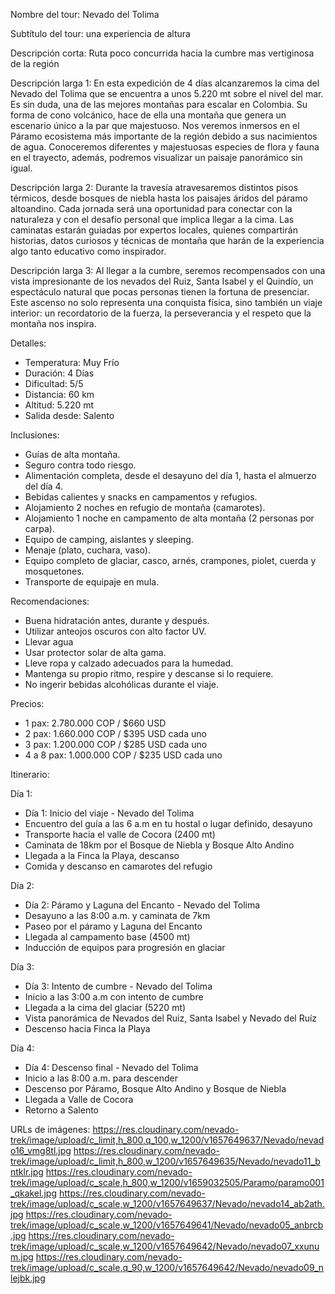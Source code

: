 Nombre del tour:
Nevado del Tolima

Subtítulo del tour:
una experiencia de altura

Descripción corta:
Ruta poco concurrida hacia la cumbre mas vertiginosa de la región

Descripción larga 1:
En esta expedición de 4 días alcanzaremos la cima del Nevado del Tolima que se encuentra a unos 5.220 mt sobre el nivel del mar. 
Es sin duda, una de las mejores montañas para escalar en Colombia. Su forma de cono volcánico, hace de ella una montaña que genera 
un escenario único a la par que majestuoso. Nos veremos inmersos en el Páramo ecosistema más importante de la región debido a sus 
nacimientos de agua. Conoceremos diferentes y majestuosas especies de flora y fauna en el trayecto, además, podremos visualizar un paisaje 
panorámico sin igual.

Descripción larga 2:
Durante la travesía atravesaremos distintos pisos térmicos, desde bosques de niebla hasta los paisajes áridos del páramo altoandino. Cada jornada será una oportunidad para conectar con la naturaleza y con el desafío personal que implica llegar a la cima. Las caminatas estarán guiadas por expertos locales, quienes compartirán historias, datos curiosos y técnicas de montaña que harán de la experiencia algo tanto educativo como inspirador.

Descripción larga 3:
Al llegar a la cumbre, seremos recompensados con una vista impresionante de los nevados del Ruiz, Santa Isabel y el Quindío, un espectáculo natural que pocas personas tienen la fortuna de presenciar. Este ascenso no solo representa una conquista física, sino también un viaje interior: un recordatorio de la fuerza, la perseverancia y el respeto que la montaña nos inspira.

Detalles:
- Temperatura: Muy Frío
- Duración: 4 Días
- Dificultad: 5/5
- Distancia: 60 km
- Altitud: 5.220 mt
- Salida desde: Salento

Inclusiones:
- Guías de alta montaña.
- Seguro contra todo riesgo.
- Alimentación completa, desde el desayuno del día 1, hasta el almuerzo del día 4.
- Bebidas calientes y snacks en campamentos y refugios.
- Alojamiento 2 noches en refugio de montaña (camarotes).
- Alojamiento 1 noche en campamento de alta montaña (2 personas por carpa).
- Equipo de camping, aislantes y sleeping.
- Menaje (plato, cuchara, vaso).
- Equipo completo de glaciar, casco, arnés, crampones, piolet, cuerda y mosquetones.
- Transporte de equipaje en mula.

Recomendaciones:
- Buena hidratación antes, durante y después.
- Utilizar anteojos oscuros con alto factor UV.
- Llevar agua
- Usar protector solar de alta gama.
- Lleve ropa y calzado adecuados para la humedad.
- Mantenga su propio ritmo, respire y descanse si lo requiere.
- No ingerir bebidas alcohólicas durante el viaje.

Precios:
- 1 pax: 2.780.000 COP / $660 USD
- 2 pax: 1.660.000 COP / $395 USD cada uno
- 3 pax: 1.200.000 COP / $285 USD cada uno
- 4 a 8 pax: 1.000.000 COP / $235 USD cada uno

Itinerario:

Día 1:
- Día 1: Inicio del viaje - Nevado del Tolima
- Encuentro del guía a las 6 a.m en tu hostal o lugar definido, desayuno
- Transporte hacia el valle de Cocora (2400 mt)
- Caminata de 18km por el Bosque de Niebla y Bosque Alto Andino
- Llegada a la Finca la Playa, descanso
- Comida y descanso en camarotes del refugio

Día 2:
- Día 2: Páramo y Laguna del Encanto - Nevado del Tolima
- Desayuno a las 8:00 a.m. y caminata de 7km
- Paseo por el páramo y Laguna del Encanto
- Llegada al campamento base (4500 mt)
- Inducción de equipos para progresión en glaciar

Día 3:
- Día 3: Intento de cumbre - Nevado del Tolima
- Inicio a las 3:00 a.m con intento de cumbre
- Llegada a la cima del glaciar (5220 mt)
- Vista panorámica de Nevados del Ruiz, Santa Isabel y Nevado del Ruíz
- Descenso hacia Finca la Playa

Día 4:
- Día 4: Descenso final - Nevado del Tolima
- Inicio a las 8:00 a.m. para descender
- Descenso por Páramo, Bosque Alto Andino y Bosque de Niebla
- Llegada a Valle de Cocora
- Retorno a Salento

URLs de imágenes:
https://res.cloudinary.com/nevado-trek/image/upload/c_limit,h_800,q_100,w_1200/v1657649637/Nevado/nevado16_vmg8tl.jpg
https://res.cloudinary.com/nevado-trek/image/upload/c_limit,h_800,w_1200/v1657649635/Nevado/nevado11_bntklr.jpg
https://res.cloudinary.com/nevado-trek/image/upload/c_scale,h_800,w_1200/v1659032505/Paramo/paramo001_qkakel.jpg
https://res.cloudinary.com/nevado-trek/image/upload/c_scale,w_1200/v1657649637/Nevado/nevado14_ab2ath.jpg
https://res.cloudinary.com/nevado-trek/image/upload/c_scale,w_1200/v1657649641/Nevado/nevado05_anbrcb.jpg
https://res.cloudinary.com/nevado-trek/image/upload/c_scale,w_1200/v1657649642/Nevado/nevado07_xxunum.jpg
https://res.cloudinary.com/nevado-trek/image/upload/c_scale,q_90,w_1200/v1657649642/Nevado/nevado09_nlejbk.jpg